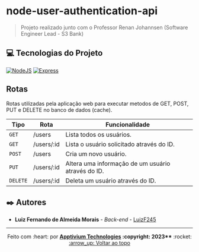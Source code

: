 <a name="readme-top"></a>
# node-user-authentication-api

> Projeto realizado junto com o Professor Renan Johannsen (Software Engineer Lead - S3 Bank)

## :computer: Tecnologias do Projeto

[![NodeJS][nodejs]][nodejs-url]
[![Express][express]][express-url]

## Rotas

<p>Rotas utilizadas pela aplicação web para executar metodos de GET, POST, PUT e DELETE no banco de dados (cache).</p>

| Tipo     | Rota                      | Funcionalidade                                         |
| -------- | ------------------------- | ------------------------------------------------------ |
| `GET`    | /users                    | Lista todos os usuários.                               |
| `GET`    | /users/:id                | Lista o usuário solicitado através do ID.              |
| `POST`   | /users                    | Cria um novo usuário.                                  |
| `PUT`    | /users/:id                | Altera uma informação de um usuário através do ID.     |
| `DELETE` | /users/:id                | Deleta um usuário através do ID.                       |

## :black_nib: Autores

* **Luiz Fernando de Almeida Morais** - *Back-end* - [LuizF245](https://www.github.com/luizf245)

---

<div align="center">Feito com :heart: por <b><a href="https://github.com/apptivium">Apptivium Technologies</a> :copyright: 2023**</b> :rocket:</div>

<div align="center"><a href="#readme-top">:arrow_up: Voltar ao topo</a></div>

[express]: https://shields.io/badge/Express-FF2D20?style=for-the-badge&logo=express&logoColor=white
[express-url]: https://expressjs.com/pt-br/
[nodejs]: https://shields.io/badge/Node-7fb747?style=for-the-badge&logo=node.js&logoColor=white
[nodejs-url]: https://nodejs.org/en/
